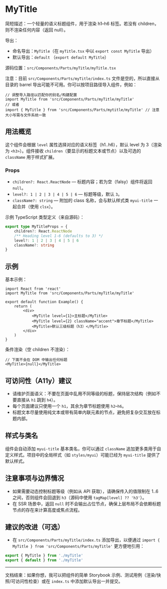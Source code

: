 
# MyTitle

简短描述：一个轻量的语义标题组件，用于渲染 h1–h6 标签。若没有 children，则不渲染任何内容（返回 null）。

导出：
- 命名导出：`MyTitle`（在 `myTitle.tsx` 中以 `export const MyTitle` 导出）
- 默认导出：`default` （`export default MyTitle`）

源码位置：`src/Components/Parts/myTitle/myTitle.tsx`

注意：目前 `src/Components/Parts/myTitle/index.ts` 文件是空的，所以直接从目录的 barrel 导出可能不可用。你可以按项目路径导入组件，例如：

```tsx
// 调整导入路径以匹配你的别名/构建配置
import MyTitle from 'src/Components/Parts/myTitle/myTitle'
// 或者
import { MyTitle } from 'src/Components/Parts/mytitle/myTitle' // 注意大小写需与文件系统一致
```

## 用法概览

这个组件会根据 `level` 属性选择对应的语义标签（h1..h6），默认 level 为 3（渲染为 `<h3>`）。组件接收 `children`（要显示的标题文本或节点）以及可选的 `className` 用于样式扩展。

### Props

- `children?: React.ReactNode` — 标题内容；若为空（falsy）组件将返回 `null`。
- `level?: 1 | 2 | 3 | 4 | 5 | 6` — 标题等级，默认 `3`。
- `className?: string` — 附加的 class 名称，会与默认样式类 `myui-title` 一起合并（使用 `clsx`）。

示例 TypeScript 类型定义（来自源码）：

```ts
export type MyTitleProps = {
	children?: React.ReactNode
	/** Heading level 1-6 (defaults to 3) */
	level?: 1 | 2 | 3 | 4 | 5 | 6
	className?: string
}
```

## 示例

基本示例：

```tsx
import React from 'react'
import MyTitle from 'src/Components/Parts/myTitle/myTitle'

export default function Example() {
	return (
		<div>
			<MyTitle level={1}>主标题</MyTitle>
			<MyTitle level={2} className="accent">章节标题</MyTitle>
			<MyTitle>默认三级标题（h3）</MyTitle>
		</div>
	)
}
```

条件渲染（空 children 不渲染）：

```tsx
// 下面不会在 DOM 中输出任何标题
<MyTitle>{null}</MyTitle>
```

## 可访问性（A11y）建议

- 请维护页面语义：不要在页面中乱用不同等级的标题，保持层次结构（例如不要直接从 `h1` 跳到 `h4`）。
- 每个页面建议只使用一个 `h1`，其余为章节标题使用 `h2`–`h6`。
- 标题文本尽量使用纯文本或带有简单内联元素的节点，避免把复杂交互放在标题内部。

## 样式与类名

组件会自动添加 `myui-title` 基本类名，你可以通过 `className` 追加更多类用于自定义样式。项目中的全局样式（如 `styles/myui`）可能已经为 `myui-title` 提供了默认样式。

## 注意事项与边界情况

- 如果需要动态控制标题等级（例如从 API 获取），请确保传入的值限制在 1..6 之间，否则组件会回退到 `h3`（源码中使用 `tagMap[level] ?? 'h3'`）。
- 在 SSR 场景中，返回 `null` 时不会输出占位节点，确保上层布局不会依赖标题节点的存在来计算高度或焦点流程。

## 建议的改进（可选）

- 在 `src/Components/Parts/myTitle/index.ts` 添加导出，以便通过 `import { MyTitle } from 'src/Components/Parts/myTitle'` 更方便地引用：

```ts
export { MyTitle } from './myTitle'
export { default } from './myTitle'
```

---

文档结束：如果你想，我可以把组件的简单 Storybook 示例、测试用例（渲染/快照/可访问性检查）或在 `index.ts` 中添加默认导出一并提交。 
